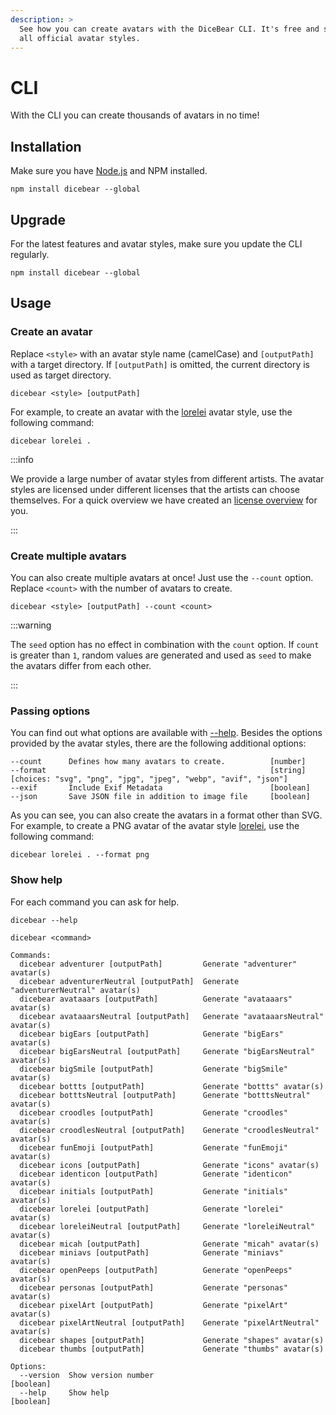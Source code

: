 ```yaml
---
description: >
  See how you can create avatars with the DiceBear CLI. It's free and supports
  all official avatar styles.
---
```


# CLI

With the CLI you can create thousands of avatars in no time!

## Installation

Make sure you have [Node.js](https://nodejs.org/en/) and NPM installed.

```
npm install dicebear --global
```

## Upgrade

For the latest features and avatar styles, make sure you update the CLI
regularly.

```
npm install dicebear --global
```

## Usage

### Create an avatar

Replace `<style>` with an avatar style name (camelCase) and `[outputPath]` with
a target directory. If `[outputPath]` is omitted, the current directory is used
as target directory.

```
dicebear <style> [outputPath]
```

For example, to create an avatar with the [lorelei](/styles/lorelei/) avatar
style, use the following command:

```
dicebear lorelei .
```

:::info

We provide a large number of avatar styles from different artists. The avatar
styles are licensed under different licenses that the artists can choose
themselves. For a quick overview we have created an
[license overview](/licenses/) for you.

:::

### Create multiple avatars

You can also create multiple avatars at once! Just use the `--count` option.
Replace `<count>` with the number of avatars to create.

```
dicebear <style> [outputPath] --count <count>
```

:::warning

The `seed` option has no effect in combination with the `count` option. If
`count` is greater than `1`, random values are generated and used as `seed` to
make the avatars differ from each other.

:::

### Passing options

You can find out what options are available with [--help](#show-help). Besides
the options provided by the avatar styles, there are the following additional
options:

```
--count      Defines how many avatars to create.          [number]
--format                                                  [string] [choices: "svg", "png", "jpg", "jpeg", "webp", "avif", "json"]
--exif       Include Exif Metadata                        [boolean]
--json       Save JSON file in addition to image file     [boolean]
```

As you can see, you can also create the avatars in a format other than SVG. For
example, to create a PNG avatar of the avatar style [lorelei](/styles/lorelei/),
use the following command:

```
dicebear lorelei . --format png
```

### Show help

For each command you can ask for help.

```
dicebear --help
```

```
dicebear <command>

Commands:
  dicebear adventurer [outputPath]         Generate "adventurer" avatar(s)
  dicebear adventurerNeutral [outputPath]  Generate "adventurerNeutral" avatar(s)
  dicebear avataaars [outputPath]          Generate "avataaars" avatar(s)
  dicebear avataaarsNeutral [outputPath]   Generate "avataaarsNeutral" avatar(s)
  dicebear bigEars [outputPath]            Generate "bigEars" avatar(s)
  dicebear bigEarsNeutral [outputPath]     Generate "bigEarsNeutral" avatar(s)
  dicebear bigSmile [outputPath]           Generate "bigSmile" avatar(s)
  dicebear bottts [outputPath]             Generate "bottts" avatar(s)
  dicebear botttsNeutral [outputPath]      Generate "botttsNeutral" avatar(s)
  dicebear croodles [outputPath]           Generate "croodles" avatar(s)
  dicebear croodlesNeutral [outputPath]    Generate "croodlesNeutral" avatar(s)
  dicebear funEmoji [outputPath]           Generate "funEmoji" avatar(s)
  dicebear icons [outputPath]              Generate "icons" avatar(s)
  dicebear identicon [outputPath]          Generate "identicon" avatar(s)
  dicebear initials [outputPath]           Generate "initials" avatar(s)
  dicebear lorelei [outputPath]            Generate "lorelei" avatar(s)
  dicebear loreleiNeutral [outputPath]     Generate "loreleiNeutral" avatar(s)
  dicebear micah [outputPath]              Generate "micah" avatar(s)
  dicebear miniavs [outputPath]            Generate "miniavs" avatar(s)
  dicebear openPeeps [outputPath]          Generate "openPeeps" avatar(s)
  dicebear personas [outputPath]           Generate "personas" avatar(s)
  dicebear pixelArt [outputPath]           Generate "pixelArt" avatar(s)
  dicebear pixelArtNeutral [outputPath]    Generate "pixelArtNeutral" avatar(s)
  dicebear shapes [outputPath]             Generate "shapes" avatar(s)
  dicebear thumbs [outputPath]             Generate "thumbs" avatar(s)

Options:
  --version  Show version number                                       [boolean]
  --help     Show help                                                 [boolean]
```
